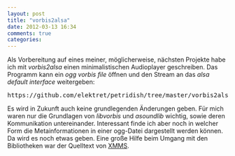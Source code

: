 ```yaml
---
layout: post
title: "vorbis2alsa"
date: 2012-03-13 16:34
comments: true
categories: 
---
```

<p>Als Vorbereitung auf eines meiner, möglicherweise, nächsten Projekte habe ich
mit <em>vorbis2alsa</em> einen minimalistischen Audioplayer geschreiben. Das Programm
kann ein <em>ogg vorbis file</em> öffnen und den Stream an das <em>alsa default interface</em>
weitergeben:</p>

<pre>https://github.com/elektret/petridish/tree/master/vorbis2alsa</pre>

<p>Es wird in Zukunft auch keine grundlegenden Änderungen geben. Für mich waren
nur die Grundlagen von <em>libvorbis</em> und <em>asoundlib</em> wichtig, sowie deren
Kommunikation untereinander. Interessant finde ich aber noch in welcher Form
die Metainformationen in einer ogg-Datei dargestellt werden können. Da wird es
noch etwas geben. Eine große Hilfe beim Umgang mit den Bibliotheken war der
Quelltext von
<a href='http://www.xmms.org'>XMMS</a>.</p>
